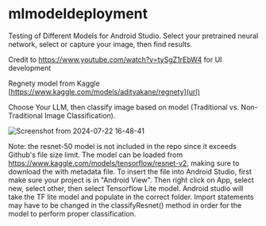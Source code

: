 # mlmodeldeployment
Testing of Different Models for Android Studio. Select your pretrained neural network, select or capture your image, then find results.

Credit to https://www.youtube.com/watch?v=tySgZ1rEbW4 for UI development

Regnety model from Kaggle
[https://www.kaggle.com/models/adityakane/regnety](url)

Choose Your LLM, then classify image based on model (Traditional vs. Non-Traditional Image Classification).

![Screenshot from 2024-07-22 16-48-41](https://github.com/user-attachments/assets/cbb0b01f-42f3-4b49-9e74-b543cdf56942)

Note: the resnet-50 model is not included in the repo since it exceeds Github's file size limit. The model can be loaded from https://www.kaggle.com/models/tensorflow/resnet-v2, making sure to download the with metadata file. To insert the file into Android Studio, first make sure your project is in "Android View". Then right click on App, select new, select other, then select Tensorflow Lite model. Android studio will take the TF lite model and populate in the correct folder. Import statements may have to be changed in the classifyResnet() method in order for the model to perform proper classification.
